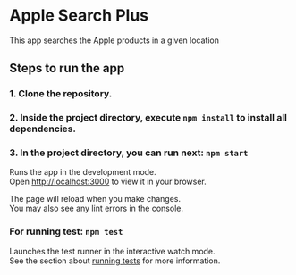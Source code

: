 # Apple Search Plus

This app searches the Apple products in a given location

## Steps to run the app

### 1. Clone the repository.

### 2. Inside the project directory, execute `npm install` to install all dependencies.

### 3. In the project directory, you can run next: `npm start`

Runs the app in the development mode.\
Open [http://localhost:3000](http://localhost:3000) to view it in your browser.

The page will reload when you make changes.\
You may also see any lint errors in the console.

### For running test: `npm test`

Launches the test runner in the interactive watch mode.\
See the section about [running tests](https://facebook.github.io/create-react-app/docs/running-tests) for more information.
